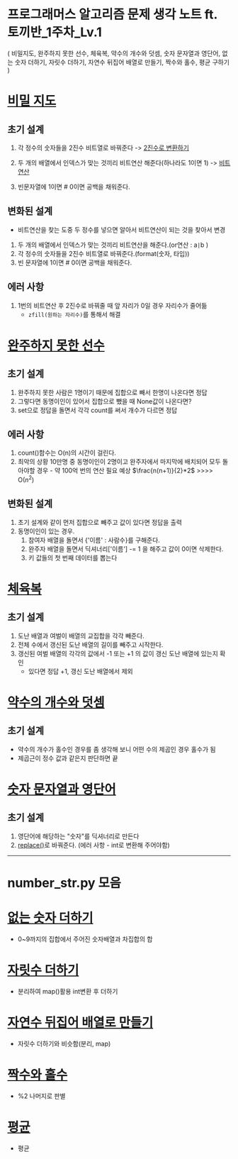 # 프로그래머스 알고리즘 문제 생각 노트 ft. 토끼반_1주차_Lv.1

( 비밀지도, 완주하지 못한 선수, 체육복, 약수의 개수와 덧셈, 숫자 문자열과 영단어, 없는 숫자 더하기, 자릿수 더하기, 자연수 뒤집어 배열로 만들기, 짝수와 홀수, 평균 구하기 )


# [비밀 지도](https://school.programmers.co.kr/learn/courses/30/lessons/17681#)

## 초기 설계

1. 각 정수의 숫자들을 2진수 비트열로 바꿔준다 -> [2진수로 변환하기](https://brownbears.tistory.com/467)

2. 두 개의 배열에서 인덱스가 맞는 것끼리 비트연산 해준다(하나라도 1이면 1) -> [비트연산](https://wikidocs.net/1161)

3. 빈문자열에 1이면 # 0이면 공백을 채워준다.

## 변화된 설계
- 비트연산을 찾는 도중 두 정수를 넣으면 알아서 비트연산이 되는 것을 찾아서 변경
1. 두 개의 배열에서 인덱스가 맞는 것끼리 비트연산을 해준다.(or연산 : a`|`b )
2. 각 정수의 숫자들을 2진수 비트열로 바꿔준다.(format(숫자, 타입))
3. 빈 문자열에 1이면 # 0이면 공백을 채워준다.

## 에러 사항

1. 1번의 비트연산 후 2진수로 바꿔줄 때 앞 자리가 0일 경우 자리수가 줄어듦
    - `zfill(원하는 자리수)`를 통해서 해결


# [완주하지 못한 선수](https://school.programmers.co.kr/learn/courses/30/lessons/42576)

## 초기 설계

1. 완주하지 못한 사람은 1명이기 때문에 집합으로 빼서 한명이 나온다면 정답
2. 그렇다면 동명이인이 있어서 집합으로 뺐을 때 None값이 나온다면?
3. set으로 정답을 돌면서 각각 count를 써서 개수가 다르면 정답
## 에러 사항

1. count()함수는 O(n)의 시간이 걸린다.
2. 최악의 상황 10만명 중 동명이인이 2명이고 완주자에서 마지막에 배치되어 모두 돌아야할 경우 - 약 100억 번의 연산 필요 예상 $\frac{n(n+1)}{2}*2$ >>>> O($n^2$)


## 변화된 설계

1. 초기 설계와 같이 먼저 집합으로 빼주고 값이 있다면 정답을 출력
2. 동명이인이 있는 경우.
    1. 참여자 배열을 돌면서 {'이름' : 사람수}를 구해준다.
    2. 완주자 배열을 돌면서 딕셔너리['이름'] -= 1 을 해주고 값이 0이면 삭제한다.
    3. 키 값들의 첫 번째 데이터를 뽑는다


# [체육복](https://school.programmers.co.kr/learn/courses/30/lessons/42862)

## 초기 설계

1. 도난 배열과 여벌이 배열의 교집합을 각각 빼준다.
2. 전체 수에서 갱신된 도난 배열의 길이를 빼주고 시작한다.
3. 갱신된 여벌 배열의 각각의 값에서 -1 또는 +1 의 값이 갱신 도난 배열에 있는지 확인
    - 있다면 정답 +1, 갱신 도난 배열에서 제외


# [약수의 개수와 덧셈](https://school.programmers.co.kr/learn/courses/30/lessons/77884)

## 초기 설계
- 약수의 개수가 홀수인 경우를 좀 생각해 보니 어떤 수의 제곱인 경우 홀수가 됨
- 제곱근이 정수 값과 같은지 판단하면 끝


# [숫자 문자열과 영단어](https://school.programmers.co.kr/learn/courses/30/lessons/81301)

## 초기 설계

1. 영단어에 해당하는 "숫자"를 딕셔너리로 만든다
2. [replace()](https://ooyoung.tistory.com/77)로 바꿔준다. (에러 사항 - int로 변환해 주어야함)

---------------------
# number_str.py 모음
# [없는 숫자 더하기](https://school.programmers.co.kr/learn/courses/30/lessons/86051)
- 0~9까지의 집합에서 주어진 숫자배열과 차집합의 합

# [자릿수 더하기](https://school.programmers.co.kr/learn/courses/30/lessons/12931)
- 분리하여 map()활용 int변환 후 더하기

# [자연수 뒤집어 배열로 만들기](https://school.programmers.co.kr/learn/courses/30/lessons/12932)
- 자릿수 더하기와 비슷함(분리, map)

# [짝수와 홀수](https://school.programmers.co.kr/learn/courses/30/lessons/12937)
- %2 나머지로 판별

# [평균](https://school.programmers.co.kr/learn/courses/30/lessons/12944)
- 평균